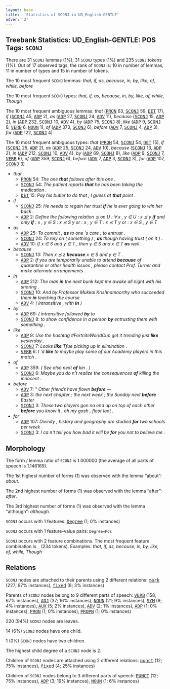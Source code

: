 ```yaml
---
layout: base
title:  'Statistics of SCONJ in UD_English-GENTLE'
udver: '2'
---
```


## Treebank Statistics: UD_English-GENTLE: POS Tags: `SCONJ`

There are 31 `SCONJ` lemmas (1%), 31 `SCONJ` types (1%) and 235 `SCONJ` tokens (1%).
Out of 17 observed tags, the rank of `SCONJ` is: 10 in number of lemmas, 11 in number of types and 15 in number of tokens.

The 10 most frequent `SCONJ` lemmas: <em>that, if, as, because, in, by, like, of, while, before</em>

The 10 most frequent `SCONJ` types:  <em>that, if, as, because, in, by, like, of, while, Though</em>

The 10 most frequent ambiguous lemmas: <em>that</em> (<tt><a href="en_gentle-pos-PRON.html">PRON</a></tt> 63, <tt><a href="en_gentle-pos-SCONJ.html">SCONJ</a></tt> 59, <tt><a href="en_gentle-pos-DET.html">DET</a></tt> 17), <em>if</em> (<tt><a href="en_gentle-pos-SCONJ.html">SCONJ</a></tt> 45, <tt><a href="en_gentle-pos-ADP.html">ADP</a></tt> 2), <em>as</em> (<tt><a href="en_gentle-pos-ADP.html">ADP</a></tt> 27, <tt><a href="en_gentle-pos-SCONJ.html">SCONJ</a></tt> 24, <tt><a href="en_gentle-pos-ADV.html">ADV</a></tt> 11), <em>because</em> (<tt><a href="en_gentle-pos-SCONJ.html">SCONJ</a></tt> 15, <tt><a href="en_gentle-pos-ADP.html">ADP</a></tt> 2), <em>in</em> (<tt><a href="en_gentle-pos-ADP.html">ADP</a></tt> 232, <tt><a href="en_gentle-pos-SCONJ.html">SCONJ</a></tt> 10, <tt><a href="en_gentle-pos-ADV.html">ADV</a></tt> 4), <em>by</em> (<tt><a href="en_gentle-pos-ADP.html">ADP</a></tt> 75, <tt><a href="en_gentle-pos-SCONJ.html">SCONJ</a></tt> 8), <em>like</em> (<tt><a href="en_gentle-pos-ADP.html">ADP</a></tt> 9, <tt><a href="en_gentle-pos-SCONJ.html">SCONJ</a></tt> 8, <tt><a href="en_gentle-pos-VERB.html">VERB</a></tt> 6, <tt><a href="en_gentle-pos-NOUN.html">NOUN</a></tt> 1), <em>of</em> (<tt><a href="en_gentle-pos-ADP.html">ADP</a></tt> 373, <tt><a href="en_gentle-pos-SCONJ.html">SCONJ</a></tt> 6), <em>before</em> (<tt><a href="en_gentle-pos-ADV.html">ADV</a></tt> 7, <tt><a href="en_gentle-pos-SCONJ.html">SCONJ</a></tt> 4, <tt><a href="en_gentle-pos-ADP.html">ADP</a></tt> 3), <em>for</em> (<tt><a href="en_gentle-pos-ADP.html">ADP</a></tt> 122, <tt><a href="en_gentle-pos-SCONJ.html">SCONJ</a></tt> 4)

The 10 most frequent ambiguous types:  <em>that</em> (<tt><a href="en_gentle-pos-PRON.html">PRON</a></tt> 54, <tt><a href="en_gentle-pos-SCONJ.html">SCONJ</a></tt> 54, <tt><a href="en_gentle-pos-DET.html">DET</a></tt> 15), <em>if</em> (<tt><a href="en_gentle-pos-SCONJ.html">SCONJ</a></tt> 25, <tt><a href="en_gentle-pos-ADP.html">ADP</a></tt> 2), <em>as</em> (<tt><a href="en_gentle-pos-ADP.html">ADP</a></tt> 25, <tt><a href="en_gentle-pos-SCONJ.html">SCONJ</a></tt> 24, <tt><a href="en_gentle-pos-ADV.html">ADV</a></tt> 10), <em>because</em> (<tt><a href="en_gentle-pos-SCONJ.html">SCONJ</a></tt> 13, <tt><a href="en_gentle-pos-ADP.html">ADP</a></tt> 2), <em>in</em> (<tt><a href="en_gentle-pos-ADP.html">ADP</a></tt> 212, <tt><a href="en_gentle-pos-SCONJ.html">SCONJ</a></tt> 10, <tt><a href="en_gentle-pos-ADV.html">ADV</a></tt> 4), <em>by</em> (<tt><a href="en_gentle-pos-ADP.html">ADP</a></tt> 69, <tt><a href="en_gentle-pos-SCONJ.html">SCONJ</a></tt> 8), <em>like</em> (<tt><a href="en_gentle-pos-ADP.html">ADP</a></tt> 9, <tt><a href="en_gentle-pos-SCONJ.html">SCONJ</a></tt> 7, <tt><a href="en_gentle-pos-VERB.html">VERB</a></tt> 6), <em>of</em> (<tt><a href="en_gentle-pos-ADP.html">ADP</a></tt> 359, <tt><a href="en_gentle-pos-SCONJ.html">SCONJ</a></tt> 6), <em>before</em> (<tt><a href="en_gentle-pos-ADV.html">ADV</a></tt> 7, <tt><a href="en_gentle-pos-ADP.html">ADP</a></tt> 3, <tt><a href="en_gentle-pos-SCONJ.html">SCONJ</a></tt> 3), <em>for</em> (<tt><a href="en_gentle-pos-ADP.html">ADP</a></tt> 107, <tt><a href="en_gentle-pos-SCONJ.html">SCONJ</a></tt> 3)


* <em>that</em>
  * <tt><a href="en_gentle-pos-PRON.html">PRON</a></tt> 54: <em>The one <b>that</b> follows after this one .</em>
  * <tt><a href="en_gentle-pos-SCONJ.html">SCONJ</a></tt> 54: <em>The patient reports <b>that</b> he has been taking the medication .</em>
  * <tt><a href="en_gentle-pos-DET.html">DET</a></tt> 15: <em>Pay his butler to do that , I guess at <b>that</b> point .</em>
* <em>if</em>
  * <tt><a href="en_gentle-pos-SCONJ.html">SCONJ</a></tt> 25: <em>He needs to regain her trust <b>if</b> he is ever going to win her back .</em>
  * <tt><a href="en_gentle-pos-ADP.html">ADP</a></tt> 2: <em>Define the following relation ⪯ on U : ∀ x , y ∈ U : x ⪯ y <b>if</b> and only <b>if</b> : x , y ∈ S : x ⪯ S y or : x , y ∈ T : x ⪯ T y or : x ∈ S , y ∈ T</em>
* <em>as</em>
  * <tt><a href="en_gentle-pos-ADP.html">ADP</a></tt> 25: <em>To commit , <b>as</b> to one 's care ; to entrust .</em>
  * <tt><a href="en_gentle-pos-SCONJ.html">SCONJ</a></tt> 24: <em>To rely on ( something ) , <b>as</b> though having trust ( on it ) .</em>
  * <tt><a href="en_gentle-pos-ADV.html">ADV</a></tt> 10: <em>If x ∈ S and y ∈ T , then y ∈ S and x ∈ T <b>as</b> well .</em>
* <em>because</em>
  * <tt><a href="en_gentle-pos-SCONJ.html">SCONJ</a></tt> 13: <em>Then x ⪯ z <b>because</b> x ∈ S and y ∈ T .</em>
  * <tt><a href="en_gentle-pos-ADP.html">ADP</a></tt> 2: <em>If you are temporarily unable to attend <b>because</b> of quarantine or other health issues , please contact Prof. Turner and make alternate arrangements .</em>
* <em>in</em>
  * <tt><a href="en_gentle-pos-ADP.html">ADP</a></tt> 212: <em>The man <b>in</b> the next bunk kept me awake all night with his snoring .</em>
  * <tt><a href="en_gentle-pos-SCONJ.html">SCONJ</a></tt> 10: <em>And by Professor Mukkai Krishnamoorthy who succeeded them <b>in</b> teaching the course</em>
  * <tt><a href="en_gentle-pos-ADV.html">ADV</a></tt> 4: <em>( intransitive , with <b>in</b> )</em>
* <em>by</em>
  * <tt><a href="en_gentle-pos-ADP.html">ADP</a></tt> 69: <em>( intransitive followed <b>by</b> to</em>
  * <tt><a href="en_gentle-pos-SCONJ.html">SCONJ</a></tt> 8: <em>to show confidence in a person <b>by</b> entrusting them with something .</em>
* <em>like</em>
  * <tt><a href="en_gentle-pos-ADP.html">ADP</a></tt> 9: <em>Use the hashtag #FortniteWorldCup get it trending just <b>like</b> yesterday .</em>
  * <tt><a href="en_gentle-pos-SCONJ.html">SCONJ</a></tt> 7: <em>Looks <b>like</b> Tfue picking up in elimination .</em>
  * <tt><a href="en_gentle-pos-VERB.html">VERB</a></tt> 6: <em>I 'd <b>like</b> to maybe play some of our Academy players in this match .</em>
* <em>of</em>
  * <tt><a href="en_gentle-pos-ADP.html">ADP</a></tt> 359: <em>( See also next <b>of</b> kin . )</em>
  * <tt><a href="en_gentle-pos-SCONJ.html">SCONJ</a></tt> 6: <em>Maybe you do n't realize the consequences <b>of</b> killing the innocent .</em>
* <em>before</em>
  * <tt><a href="en_gentle-pos-ADV.html">ADV</a></tt> 7: <em>" Other friends have flown <b>before</b> —</em>
  * <tt><a href="en_gentle-pos-ADP.html">ADP</a></tt> 3: <em>the next chapter ; the next week ; the Sunday next <b>before</b> Easter</em>
  * <tt><a href="en_gentle-pos-SCONJ.html">SCONJ</a></tt> 3: <em>These two players gon na end up on top of each other <b>before</b> you know it , oh my gosh , floor loot .</em>
* <em>for</em>
  * <tt><a href="en_gentle-pos-ADP.html">ADP</a></tt> 107: <em>Divinity , history and geography are studied <b>for</b> two schools per week .</em>
  * <tt><a href="en_gentle-pos-SCONJ.html">SCONJ</a></tt> 3: <em>I ca n't tell you how bad it will be <b>for</b> you not to believe me .</em>

## Morphology

The form / lemma ratio of `SCONJ` is 1.000000 (the average of all parts of speech is 1.146169).

The 1st highest number of forms (1) was observed with the lemma “about”: <em>about</em>.

The 2nd highest number of forms (1) was observed with the lemma “after”: <em>after</em>.

The 3rd highest number of forms (1) was observed with the lemma “although”: <em>although</em>.

`SCONJ` occurs with 1 features: <tt><a href="en_gentle-feat-Degree.html">Degree</a></tt> (1; 0% instances)

`SCONJ` occurs with 1 feature-value pairs: `Degree=Pos`

`SCONJ` occurs with 2 feature combinations.
The most frequent feature combination is `_` (234 tokens).
Examples: <em>that, if, as, because, in, by, like, of, while, Though</em>


## Relations

`SCONJ` nodes are attached to their parents using 2 different relations: <tt><a href="en_gentle-dep-mark.html">mark</a></tt> (227; 97% instances), <tt><a href="en_gentle-dep-fixed.html">fixed</a></tt> (8; 3% instances)

Parents of `SCONJ` nodes belong to 9 different parts of speech: <tt><a href="en_gentle-pos-VERB.html">VERB</a></tt> (158; 67% instances), <tt><a href="en_gentle-pos-ADJ.html">ADJ</a></tt> (37; 16% instances), <tt><a href="en_gentle-pos-NOUN.html">NOUN</a></tt> (21; 9% instances), <tt><a href="en_gentle-pos-SYM.html">SYM</a></tt> (9; 4% instances), <tt><a href="en_gentle-pos-AUX.html">AUX</a></tt> (5; 2% instances), <tt><a href="en_gentle-pos-ADV.html">ADV</a></tt> (2; 1% instances), <tt><a href="en_gentle-pos-ADP.html">ADP</a></tt> (1; 0% instances), <tt><a href="en_gentle-pos-PRON.html">PRON</a></tt> (1; 0% instances), <tt><a href="en_gentle-pos-PROPN.html">PROPN</a></tt> (1; 0% instances)

220 (94%) `SCONJ` nodes are leaves.

14 (6%) `SCONJ` nodes have one child.

1 (0%) `SCONJ` nodes have two children.

The highest child degree of a `SCONJ` node is 2.

Children of `SCONJ` nodes are attached using 2 different relations: <tt><a href="en_gentle-dep-punct.html">punct</a></tt> (12; 75% instances), <tt><a href="en_gentle-dep-fixed.html">fixed</a></tt> (4; 25% instances)

Children of `SCONJ` nodes belong to 3 different parts of speech: <tt><a href="en_gentle-pos-PUNCT.html">PUNCT</a></tt> (12; 75% instances), <tt><a href="en_gentle-pos-ADP.html">ADP</a></tt> (3; 19% instances), <tt><a href="en_gentle-pos-NOUN.html">NOUN</a></tt> (1; 6% instances)

